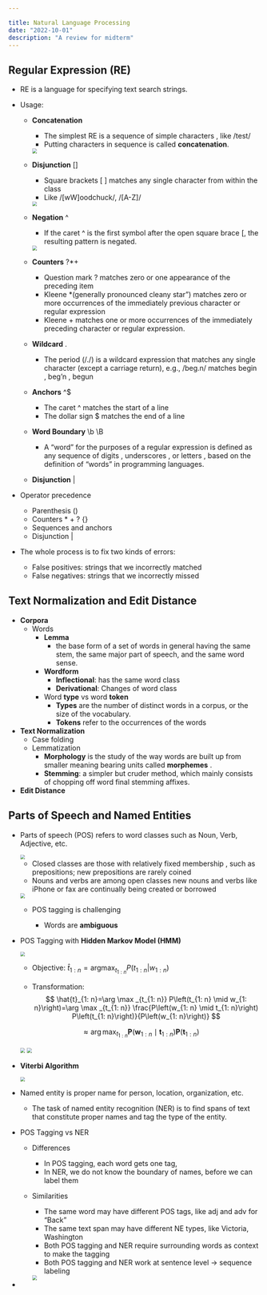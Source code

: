 ```yaml
---

title: Natural Language Processing
date: "2022-10-01"
description: "A review for midterm"
---
```


## Regular Expression (RE)

- RE is a language for specifying text search strings.

- Usage:

  - **Concatenation**

    - The simplest RE is a sequence of simple characters , like /test/
    - Putting characters in sequence is called **concatenation**.

    <img src="img/1-1.PNG" style="zoom:60%;" />

  - **Disjunction** []

    - Square brackets [ ] matches any single character from within the class
    - Like /[wW]oodchuck/,  /[A-Z]/

    <img src="img/1-2.PNG" style="zoom:60%;" />

  - **Negation** ^

    - If the caret ^ is the first symbol after the open square brace [, the resulting
      pattern is negated.

    <img src="img/1-3.PNG" style="zoom:60%;" />

  - **Counters** ?*+
    - Question mark ? matches zero or one appearance of the preceding item
    - Kleene *(generally pronounced cleany star”) matches zero or more occurrences of the immediately previous character or regular expression
    - Kleene + matches one or more occurrences of the immediately preceding character or regular expression.

  - **Wildcard** .
    - The period (/./) is a wildcard expression that matches any single character (except a carriage return), e.g., /beg.n/ matches begin , beg’n , begun
  - **Anchors** ^$
    - The caret ^ matches the start of a line
    - The dollar sign $ matches the end of a line
  - **Word Boundary** \b \B
    - A “word” for the purposes of a regular expression is defined as any sequence of digits , underscores , or letters , based on the definition of “words” in programming languages.
  - **Disjunction** |

- Operator precedence

  - Parenthesis ()
  - Counters * + ? {}
  - Sequences and anchors
  - Disjunction |

- The whole process is to fix two kinds of errors:

  - False positives: strings that we incorrectly matched
  - False negatives: strings that we incorrectly missed

## Text Normalization and Edit Distance

- **Corpora**
  - Words
    - **Lemma**
      - the base form of a set of words in general having the same stem, the same major part of speech, and the same word sense.
    - **Wordform**
      - **Inflectional**: has the same word class
      - **Derivational**: Changes of word class
    - Word **type** vs word **token**
      - **Types** are the number of distinct words in a corpus, or the size of the vocabulary.
      - **Tokens** refer to the occurrences of the words
- **Text Normalization**
  - Case folding
  - Lemmatization
    - **Morphology** is the study of the way words are built up from smaller meaning bearing units called **morphemes** .
    - **Stemming**: a simpler but cruder method, which mainly consists of chopping off word final stemming affixes.
- **Edit Distance**

## Parts of Speech and Named Entities

- Parts of speech (POS) refers to word classes such as Noun, Verb, Adjective, etc.

  <img src="img/4-1.PNG" style="zoom:60%;" />

  - Closed classes are those with relatively fixed membership , such as prepositions; new prepositions are rarely coined
  - Nouns and verbs are among open classes new nouns and verbs like iPhone or fax are continually being created or borrowed
  <img src="img/4-2.PNG" style="zoom:60%;" />


  - POS tagging is challenging

    - Words are **ambiguous**

- POS Tagging with **Hidden Markov Model (HMM)**

  <img src="img/4-3.PNG" style="zoom:60%;" />

  - Objective:  $\hat{t}_{1:n} = \mathrm{argmax}_{t_{1:n}}P(t_{1:n}|w_{1:n})$

  - Transformation: 
    $$
    \hat{t}_{1: n}=\arg \max _{t_{1: n}} P\left(t_{1: n} \mid w_{1: n}\right)=\arg \max _{t_{1: n}} \frac{P\left(w_{1: n} \mid t_{1: n}\right) P\left(t_{1: n}\right)}{P\left(w_{1: n}\right)}
    $$

  $$
  \approx \arg \max _{t_{1: n}} \boldsymbol{P}\left(\boldsymbol{w}_{1: n} \mid \boldsymbol{t}_{1: n}\right) \boldsymbol{P}\left(\boldsymbol{t}_{1: n}\right)
  $$

  <img src="img/4-4.PNG" style="zoom:60%;" />

  <img src="img/4-5.PNG" style="zoom:60%;" />

- **Viterbi Algorithm**

  <img src="img/4-6.PNG" style="zoom:60%;" />


- Named entity is proper name for person, location, organization, etc.

  - The task of named entity recognition (NER) is to find spans of text that constitute proper names and tag the type of the entity.

- POS Tagging vs NER

  - Differences

    - In POS tagging, each word gets one tag,
    - In NER, we do not know the boundary of names, before we can label them

  - Similarities

    - The same word may have different POS tags, like adj and adv for “Back”
    - The same text span may have different NE types, like Victoria, Washington
    - Both POS tagging and NER require surrounding words as context to make the
      tagging
    - Both POS tagging and NER work at sentence level -> sequence labeling

    <img src="img/4-7.PNG" style="zoom:60%;" />

- 